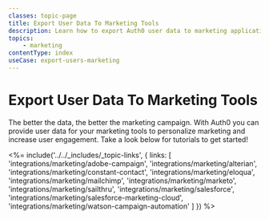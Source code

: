 ```yaml
---
classes: topic-page
title: Export User Data To Marketing Tools
description: Learn how to export Auth0 user data to marketing applications and services.
topics:
    - marketing
contentType: index
useCase: export-users-marketing
---
```

<!-- markdownlint-disable MD041 MD002 MD026 -->
<div class="topic-page-header">
  <div data-name="example" class="topic-page-badge"></div>
  <h1>Export User Data To Marketing Tools</h1>
  <p>
    The better the data, the better the marketing campaign. With Auth0 you can provide user data for your marketing tools to personalize marketing and increase user engagement. Take a look below for tutorials to get started!
  </p>
</div>

<%= include('../../_includes/_topic-links', { links: [
  'integrations/marketing/adobe-campaign',
  'integrations/marketing/alterian',
  'integrations/marketing/constant-contact',
  'integrations/marketing/eloqua',
  'integrations/marketing/mailchimp',
  'integrations/marketing/marketo',
  'integrations/marketing/sailthru',
  'integrations/marketing/salesforce',
  'integrations/marketing/salesforce-marketing-cloud',
  'integrations/marketing/watson-campaign-automation'
] }) %>